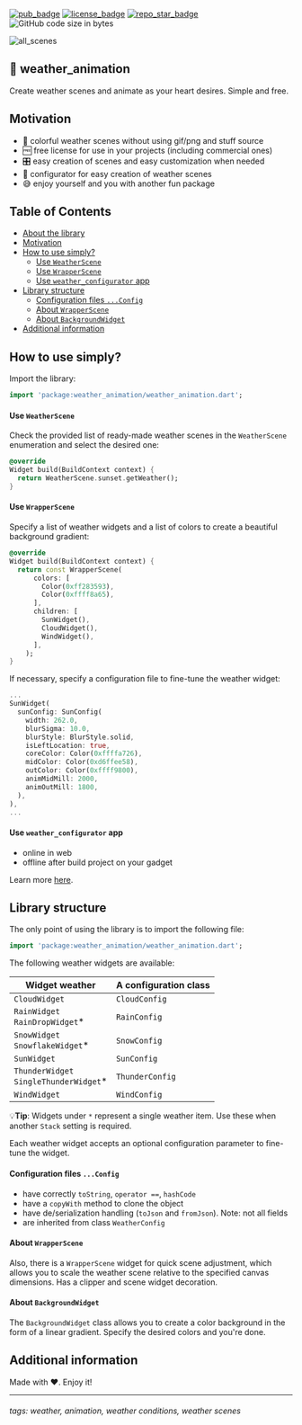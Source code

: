 [![pub_badge]][pub]
[![license_badge]][license]
[![repo_star_badge]][repo_star]
![GitHub code size in bytes][code_size_badge]

![all_scenes](images/all_scenes.gif)

## 🌇 weather_animation

Create weather scenes and animate as your heart desires. Simple and free.

## Motivation

- 🎨 colorful weather scenes without using gif/png and stuff source
- 🆓 free license for use in your projects (including commercial ones)
- 🎛 easy creation of scenes and easy customization when needed
- 🌅 configurator for easy creation of weather scenes
- 😅 enjoy yourself and you with another fun package

## Table of Contents

- [About the library](#-weather_animation)
- [Motivation](#motivation)
- [How to use simply?](#how-to-use-simply)
  - [Use `WeatherScene`](#use-weatherscene)
  - [Use `WrapperScene`](#use-wrapperscene)
  - [Use `weather_configurator` app](#use-weather_configurator-app)
- [Library structure](#library-structure)
  - [Configuration files `...Config`](#configuration-files-config)
  - [About `WrapperScene`](#about-wrapperscene)
  - [About `BackgroundWidget`](#about-backgroundwidget)
- [Additional information](#additional-information)

## How to use simply?

Import the library:
```dart
import 'package:weather_animation/weather_animation.dart';
```

#### Use `WeatherScene`

Check the provided list of ready-made weather scenes in the `WeatherScene` enumeration and select 
the desired one:
```dart
@override
Widget build(BuildContext context) {
  return WeatherScene.sunset.getWeather();
}
```

#### Use `WrapperScene`
Specify a list of weather widgets and a list of colors to create a beautiful background gradient:
```dart
@override
Widget build(BuildContext context) {
  return const WrapperScene(
      colors: [
        Color(0xff283593),
        Color(0xffff8a65),
      ],
      children: [
        SunWidget(),
        CloudWidget(),
        WindWidget(),
      ],
    );
}
```
If necessary, specify a configuration file to fine-tune the weather widget:
```dart
...
SunWidget(
  sunConfig: SunConfig(
    width: 262.0,
    blurSigma: 10.0,
    blurStyle: BlurStyle.solid,
    isLeftLocation: true,
    coreColor: Color(0xffffa726),
    midColor: Color(0xd6ffee58),
    outColor: Color(0xffff9800),
    animMidMill: 2000,
    animOutMill: 1800,
  ),
),
...
```

#### Use `weather_configurator` app
- online in web
- offline after build project on your gadget

Learn more [here](https://github.com/PackRuble/weather_animation/tree/master/example/weathunits_configurator#whats-that).

## Library structure

The only point of using the library is to import the following file:
```dart
import 'package:weather_animation/weather_animation.dart';
```

The following weather widgets are available:

| Widget weather                             | A configuration class |
|--------------------------------------------|-----------------------|
| `CloudWidget`                              | `CloudConfig`         |
| `RainWidget`<br/>`RainDropWidget`*         | `RainConfig`          |
| `SnowWidget`<br/>`SnowflakeWidget`*        | `SnowConfig`          |
| `SunWidget`                                | `SunConfig`           |
| `ThunderWidget`<br/>`SingleThunderWidget`* | `ThunderConfig`       |
| `WindWidget`                               | `WindConfig`          |

💡**Tip**: Widgets under `*` represent a single weather item. Use these when another `Stack` setting is required.

Each weather widget accepts an optional configuration parameter to fine-tune the widget.

#### Configuration files `...Config`
- have correctly `toString`, `operator ==`, `hashCode`
- have a `copyWith` method to clone the object
- have de/serialization handling (`toJson` and `fromJson`). Note: not all fields
- are inherited from class `WeatherConfig`

#### About `WrapperScene`
Also, there is a `WrapperScene` widget for quick scene adjustment, which allows you to scale the 
weather scene relative to the specified canvas dimensions. Has a clipper and scene widget decoration.

#### About `BackgroundWidget`
The `BackgroundWidget` class allows you to create a color background in the form of a linear gradient.
Specify the desired colors and you're done.

## Additional information
Made with ❤️. Enjoy it!

---

###### tags: weather, animation, weather conditions, weather scenes

<!-- Links -->
[pub_badge]: https://img.shields.io/pub/v/weather_animation.svg?style=plastic
[license_badge]: https://img.shields.io/github/license/PackRuble/weather_animation?style=plastic
[code_size_badge]: https://img.shields.io/github/languages/code-size/PackRuble/weather_animation?style=plastic
[repo_star_badge]: https://img.shields.io/github/stars/PackRuble/weather_animation?style=plastic

[pub]: https://pub.dev/packages/weather_animation
[license]: https://github.com/PackRuble/weather_animation/blob/master/LICENSE
[repo_star]: https://github.com/PackRuble/weather_animation
